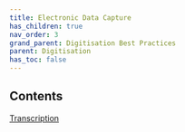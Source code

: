 ```yaml
---
title: Electronic Data Capture
has_children: true
nav_order: 3
grand_parent: Digitisation Best Practices
parent: Digitisation
has_toc: false
---
```


## Contents

[Transcription](/Transcription.md)